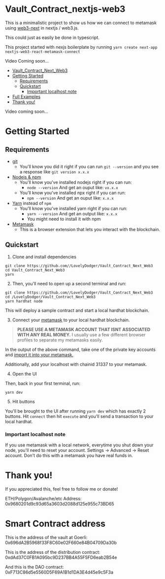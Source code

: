 # Vault_Contract_nextjs-web3

This is a minimalistic project to show us how we can connect to metamask using [web3-next](https://github.com/LovelyDodger/Vault_Contract_Next_Web3) in nextjs / web3.js.

This could just as easily be done in typescript.

This project started with nexjs boilerplate by running `yarn create next-app nextjs-web3-react-metamask-connect`

Video Coming soon...

- [Vault_Contract_Next_Web3](#Vault_Contract_Nextjs_Web3js)
- [Getting Started](#getting-started)
  - [Requirements](#requirements)
  - [Quickstart](#quickstart)
    - [Important localhost note](#important-localhost-note)
- [Full Examples](#full-examples)
- [Thank you!](#thank-you)

Video coming soon...

# Getting Started

## Requirements

- [git](https://git-scm.com/book/en/v2/Getting-Started-Installing-Git)
  - You'll know you did it right if you can run `git --version` and you see a response like `git version x.x.x`
- [Nodejs & npm](https://nodejs.org/en/)
  - You'll know you've installed nodejs right if you can run:
    - `node --version` And get an ouput like: `vx.x.x`
  - You'll know you've installed npx right if you can run:
    - `npm --version` And get an ouput like: `x.x.x`
- [Yarn](https://classic.yarnpkg.com/lang/en/docs/install/) instead of `npm`
  - You'll know you've installed yarn right if you can run:
    - `yarn --version` And get an output like: `x.x.x`
    - You might need to install it with npm
- [Metamask](https://metamask.io/)
  - This is a browser extension that lets you interact with the blockchain.

## Quickstart

1. Clone and install dependencies

```
git clone https://github.com//LovelyDodger/Vault_Contract_Next_Web3
cd Vault_Contract_Next_Web3
yarn
```

2. Then, you'll need to open up a second terminal and run:

```
git clone https://github.com//LovelyDodger/Vault_Contract_Next_Web3
cd /LovelyDodger/Vault_Contract_Next_Web3
yarn hardhat node
```

This will deploy a sample contract and start a local hardhat blockchain.

3. Connect your [metamask](https://metamask.io/) to your local hardhat blockchain.

> **PLEASE USE A METAMASK ACCOUNT THAT ISNT ASSOCIATED WITH ANY REAL MONEY.**
> I usually use a few different browser profiles to separate my metamasks easily.

In the output of the above command, take one of the private key accounts and [import it into your metamask.](https://metamask.zendesk.com/hc/en-us/articles/360015489331-How-to-import-an-Account)

Additionally, add your localhost with chainid 31337 to your metamask.

4. Open the UI

Then, back in your first terminal, run:

```
yarn dev
```

5. Hit buttons

You'll be brought to the UI after running `yarn dev` which has exactly 2 buttons. Hit `connect` then hit `execute` and you'll send a transaction to your local hardhat.

### Important localhost note

If you use metamask with a local network, everytime you shut down your node, you'll need to reset your account. Settings -> Advanced -> Reset account. Don't do this with a metamask you have real funds in.

# Thank you!

If you appreciated this, feel free to follow me or donate!

ETH/Polygon/Avalanche/etc Address: 0x9680201d9c93d65a3603d2088d125e955c73BD65


# Smart Contract address

This is the address of the vault at Goerli:
0x696dA2B5968f33F8C60e02F660e84B04709Da30b

This is the address of the distribution contract:
0xdAd37C0FB1A095bc9D237BB4A55F5FD6eab2B54e

And this is the DAO contract:
0xF713C86d5e5560D5F69A1B1d1DA3E4d45e9c5F3a
